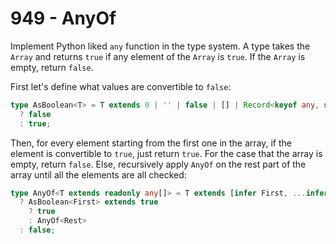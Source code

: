 # 949 - AnyOf

Implement Python liked `any` function in the type system. A type takes the `Array` and returns `true` if any element of the `Array` is `true`. If the `Array` is empty, return `false`.

First let's define what values are convertible to `false`:

```typescript
type AsBoolean<T> = T extends 0 | '' | false | [] | Record<keyof any, never> | undefined | null
  ? false
  : true;
```

Then, for every element starting from the first one in the array, if the element is convertible to `true`, just return `true`. For the case that the array is empty, return `false`. Else, recursively apply `AnyOf` on the rest part of the array until all the elements are all checked:

```typescript
type AnyOf<T extends readonly any[]> = T extends [infer First, ...infer Rest]
  ? AsBoolean<First> extends true
    ? true
    : AnyOf<Rest>
  : false;
```
